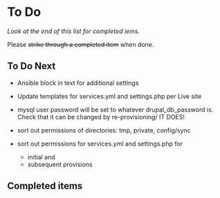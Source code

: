 # To Do

*Look at the end of this list for completed iems.*

Please ~~strike through a completed item~~ when done.

## To Do Next

- Ansible block in text for additional settings

- Update templates for services.yml and settings.php per Live site 

- mysql user password will be set to whatever drupal_db_password is. Check that it can be changed by re-provisioning/ IT DOES!

- sort out permissions of directories: tmp, private, config/sync

- sort out permissions for services.yml and settings.php for 
    -   initial and 
    -   subsequent provisions 


## Completed items

